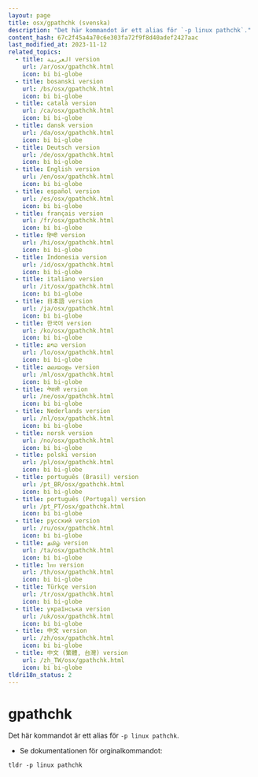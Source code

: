 ```yaml
---
layout: page
title: osx/gpathchk (svenska)
description: "Det här kommandot är ett alias för `-p linux pathchk`."
content_hash: 67c2f45a4a70c6e303fa72f9f8d40adef2427aac
last_modified_at: 2023-11-12
related_topics:
  - title: العربية version
    url: /ar/osx/gpathchk.html
    icon: bi bi-globe
  - title: bosanski version
    url: /bs/osx/gpathchk.html
    icon: bi bi-globe
  - title: català version
    url: /ca/osx/gpathchk.html
    icon: bi bi-globe
  - title: dansk version
    url: /da/osx/gpathchk.html
    icon: bi bi-globe
  - title: Deutsch version
    url: /de/osx/gpathchk.html
    icon: bi bi-globe
  - title: English version
    url: /en/osx/gpathchk.html
    icon: bi bi-globe
  - title: español version
    url: /es/osx/gpathchk.html
    icon: bi bi-globe
  - title: français version
    url: /fr/osx/gpathchk.html
    icon: bi bi-globe
  - title: हिन्दी version
    url: /hi/osx/gpathchk.html
    icon: bi bi-globe
  - title: Indonesia version
    url: /id/osx/gpathchk.html
    icon: bi bi-globe
  - title: italiano version
    url: /it/osx/gpathchk.html
    icon: bi bi-globe
  - title: 日本語 version
    url: /ja/osx/gpathchk.html
    icon: bi bi-globe
  - title: 한국어 version
    url: /ko/osx/gpathchk.html
    icon: bi bi-globe
  - title: ລາວ version
    url: /lo/osx/gpathchk.html
    icon: bi bi-globe
  - title: മലയാളം version
    url: /ml/osx/gpathchk.html
    icon: bi bi-globe
  - title: नेपाली version
    url: /ne/osx/gpathchk.html
    icon: bi bi-globe
  - title: Nederlands version
    url: /nl/osx/gpathchk.html
    icon: bi bi-globe
  - title: norsk version
    url: /no/osx/gpathchk.html
    icon: bi bi-globe
  - title: polski version
    url: /pl/osx/gpathchk.html
    icon: bi bi-globe
  - title: português (Brasil) version
    url: /pt_BR/osx/gpathchk.html
    icon: bi bi-globe
  - title: português (Portugal) version
    url: /pt_PT/osx/gpathchk.html
    icon: bi bi-globe
  - title: русский version
    url: /ru/osx/gpathchk.html
    icon: bi bi-globe
  - title: தமிழ் version
    url: /ta/osx/gpathchk.html
    icon: bi bi-globe
  - title: ไทย version
    url: /th/osx/gpathchk.html
    icon: bi bi-globe
  - title: Türkçe version
    url: /tr/osx/gpathchk.html
    icon: bi bi-globe
  - title: українська version
    url: /uk/osx/gpathchk.html
    icon: bi bi-globe
  - title: 中文 version
    url: /zh/osx/gpathchk.html
    icon: bi bi-globe
  - title: 中文 (繁體, 台灣) version
    url: /zh_TW/osx/gpathchk.html
    icon: bi bi-globe
tldri18n_status: 2
---
```

# gpathchk

Det här kommandot är ett alias för `-p linux pathchk`.

- Se dokumentationen för orginalkommandot:

`tldr -p linux pathchk`
